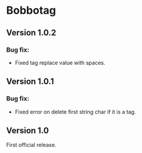 # Bobbotag

## Version 1.0.2

### Bug fix:

- Fixed tag replace value with spaces.

## Version 1.0.1

### Bug fix:

- Fixed error on delete first string char if it is a tag.

## Version 1.0

First official release.
